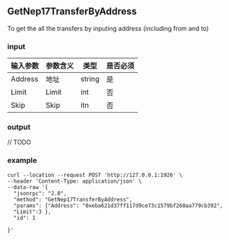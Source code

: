 ## GetNep17TransferByAddress

To get the all the transfers by inputing address (including from and to)

### input

| 输入参数 | 参数含义 | 类型   | 是否必须 |
| -------- | -------- | ------ | -------- |
| Address  | 地址     | string | 是       |
| Limit    | Limit    | int    | 否       |
| Skip     | Skip     | itn    | 否       |

### output

// TODO

### example
```
curl --location --request POST 'http://127.0.0.1:1926' \
--header 'Content-Type: application/json' \
--data-raw '{
  "jsonrpc": "2.0",
  "method": "GetNep17TransferByAddress",
  "params": {"Address": "0xeba621d37ff117d9ce73c1579bf260aa779cb392",
  "Limit":3 },
  "id": 1

}'
```

